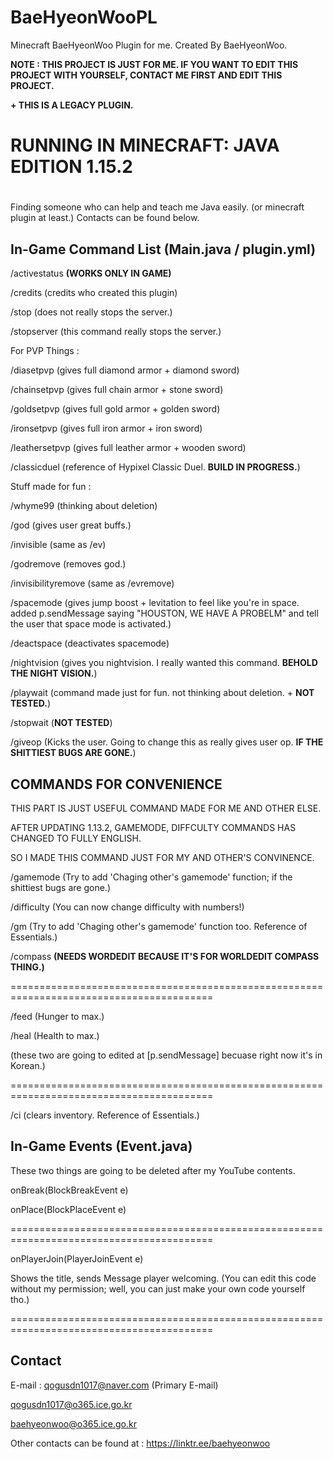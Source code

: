 # BaeHyeonWooPL
Minecraft BaeHyeonWoo Plugin for me. Created By BaeHyeonWoo.

**NOTE : THIS PROJECT IS JUST FOR ME. IF YOU WANT TO EDIT THIS PROJECT WITH YOURSELF, CONTACT ME FIRST AND EDIT THIS PROJECT.**

**+ THIS IS A LEGACY PLUGIN.**

# RUNNING IN MINECRAFT: JAVA EDITION 1.15.2

#

Finding someone who can help and teach me Java easily. (or minecraft plugin at least.) Contacts can be found below.

## In-Game Command List (Main.java / plugin.yml)
/activestatus **(WORKS ONLY IN GAME)**

/credits (credits who created this plugin)

/stop (does not really stops the server.)

/stopserver (this command really stops the server.)

For PVP Things :

/diasetpvp (gives full diamond armor + diamond sword)

/chainsetpvp (gives full chain armor + stone sword)

/goldsetpvp (gives full gold armor + golden sword)

/ironsetpvp (gives full iron armor + iron sword)

/leathersetpvp (gives full leather armor + wooden sword)

/classicduel (reference of Hypixel Classic Duel. **BUILD IN PROGRESS.**)

Stuff made for fun :

/whyme99 (thinking about deletion)

/god (gives user great buffs.)

/invisible (same as /ev)

/godremove (removes god.)

/invisibilityremove (same as /evremove)

/spacemode (gives jump boost + levitation to feel like you're in space. added p.sendMessage saying "HOUSTON, WE HAVE A PROBELM" and tell the user that space mode is activated.)

/deactspace (deactivates spacemode)

/nightvision (gives you nightvision. I really wanted this command. **BEHOLD THE NIGHT VISION.**)

/playwait (command made just for fun. not thinking about deletion. + **NOT TESTED.**)

/stopwait (**NOT TESTED**)

/giveop (Kicks the user. Going to change this as really gives user op. **IF THE SHITTIEST BUGS ARE GONE.**)


## COMMANDS FOR CONVENIENCE
THIS PART IS JUST USEFUL COMMAND MADE FOR ME AND OTHER ELSE.

AFTER UPDATING 1.13.2, GAMEMODE, DIFFCULTY COMMANDS HAS CHANGED TO FULLY ENGLISH.

SO I MADE THIS COMMAND JUST FOR MY AND OTHER'S CONVINENCE.


/gamemode (Try to add 'Chaging other's gamemode' function; if the shittiest bugs are gone.)

/difficulty (You can now change difficulty with numbers!)

/gm (Try to add 'Chaging other's gamemode' function too. Reference of Essentials.)

/compass **(NEEDS WORDEDIT BECAUSE IT'S FOR WORLDEDIT COMPASS THING.)**

=========================================================================================

/feed (Hunger to max.)

/heal (Health to max.)

(these two are going to edited at [p.sendMessage] becuase right now it's in Korean.)

=========================================================================================

/ci (clears inventory. Reference of Essentials.)

## In-Game Events (Event.java)

These two things are going to be deleted after my YouTube contents.

onBreak(BlockBreakEvent e)

onPlace(BlockPlaceEvent e)

=========================================================================================

onPlayerJoin(PlayerJoinEvent e)

Shows the title, sends Message player welcoming. (You can edit this code without my permission; well, you can just make your own code yourself tho.)

=========================================================================================

## Contact

E-mail : qogusdn1017@naver.com (Primary E-mail)

qogusdn1017@o365.ice.go.kr

baehyeonwoo@o365.ice.go.kr

Other contacts can be found at : https://linktr.ee/baehyeonwoo
